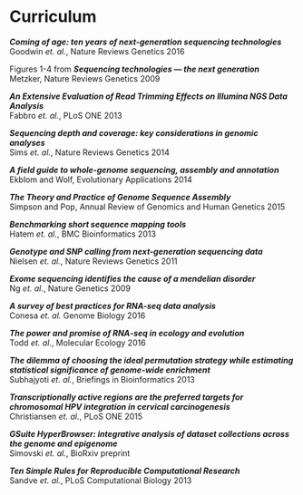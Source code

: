 Curriculum
============

**_Coming of age: ten years of next-generation sequencing technologies_**  
Goodwin _et. al._, Nature Reviews Genetics 2016

Figures 1-4 from
**_Sequencing technologies — the next generation_**  
Metzker, Nature Reviews Genetics 2009

**_An Extensive Evaluation of Read Trimming Effects on Illumina NGS Data Analysis_**  
Fabbro _et. al._, PLoS ONE 2013

**_Sequencing depth and coverage: key considerations in genomic analyses_**  
Sims _et. al._, Nature Reviews Genetics 2014

**_A field guide to whole‐genome sequencing, assembly and annotation_**  
Ekblom and Wolf, Evolutionary Applications 2014

**_The Theory and Practice of Genome Sequence Assembly_**  
Simpson and Pop, Annual Review of Genomics and Human Genetics 2015

**_Benchmarking short sequence mapping tools_**  
Hatem  _et. al._, BMC Bioinformatics 2013

**_Genotype and SNP calling from next-generation sequencing data_**  
Nielsen _et. al._, Nature Reviews Genetics 2011

**_Exome sequencing identifies the cause of a mendelian disorder_**  
Ng _et. al._, Nature Genetics 2009

**_A survey of best practices for RNA-seq data analysis_**  
Conesa _et. al._ Genome Biology 2016

**_The power and promise of RNA‐seq in ecology and evolution_**  
Todd _et. al._, Molecular Ecology 2016

**_The dilemma of choosing the ideal permutation strategy while estimating statistical significance of genome-wide enrichment_**  
Subhajyoti _et. al._, Briefings in Bioinformatics 2013

**_Transcriptionally active regions are the preferred targets for chromosomal HPV integration in cervical carcinogenesis_**  
Christiansen _et. al._, PLoS ONE 2015

**_GSuite HyperBrowser: integrative analysis of dataset collections across the genome and epigenome_**  
Simovski _et. al._, BioRxiv preprint

**_Ten Simple Rules for Reproducible Computational Research_**  
Sandve _et. al._, PLoS Computational Biology 2013



